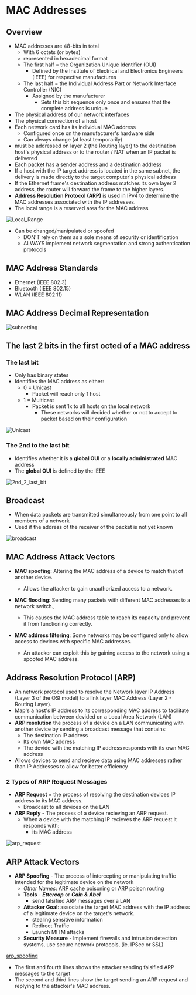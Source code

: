 # MAC Addresses

## Overview
- MAC addresses are 48-bits in total
    - With 6 octets (or bytes)
    - represented in hexadecimal format
    - The first half = the Organization Unique Identifier (OUI)
        - Defined by the Institute of Electrical and Electronics Engineers (IEEE) for respective manufactures
    - The last half = the Individual Address Part or Network Interface Controller (NIC)
        - Assigned by the manufacturer
            - Sets this bit sequence only once and ensures that the complete address is unique
- The physical address of our network interfaces
- The physical connection of a host
- Each network card has its individual MAC address
    - Configured once on the manufacturer's hardware side
    - Can always change (at least temporarily)
- must be addressed on layer 2 (the Routing layer) to the destination host's physical address or to the router / NAT when an IP packet is delivered
- Each packet has a sender address and a destination address
- If a host with the IP target address is located in the same subnet, the delivery is made directly to the target computer's physical address
- If the Ethernet frame's destination address matches its own layer 2 address, the router will forward the frame to the higher layers.
- **Address Resolution Protocol (ARP)** is used in IPv4 to determine the MAC addresses associated with the IP addresses.
- The local range is a reserved area for the MAC address

![Local_Range](../images/Screenshot%202025-01-28%20at%201.29.22 PM.png)

- Can be changed/manipulated or spoofed
    - DON'T rely on them as a sole means of security or identification
    - ALWAYS implement network segmentation and strong authentication protocols

## MAC Address Standards
- Ethernet (IEEE 802.3)
- Bluetooth (IEEE 802.15)
- WLAN (IEEE 802.11)

## MAC Address Decimal Representation

![subnetting](../images/Screenshot%202025-01-28%20at%201.10.17 PM.png)

## The last 2 bits in the first octed of a MAC address

### The last bit
- Only has binary states
- Identifies the MAC address as either:
    - 0 = Unicast
        - Packet will reach only 1 host
    - 1 = Multicast
        - Packet is sent 1x to all hosts on the local network
            - These networks will decided whether or not to accept to packet based on their configuration

![Unicast](../images/Screenshot%202025-01-28%20at%201.32.53 PM.png)

### The 2nd to the last bit
- Identifies whether it is a **global OUI** or a **locally administrated** MAC address
- The **global OUI** is defined by the IEEE

![2nd_2_last_bit](../images/Screenshot%202025-01-28%20at%201.41.15 PM.png)

## Broadcast
- When data packets are transmitted simultaneously from one point to all members of a network
- Used if the address of the receiver of the packet is not yet known

![broadcast](../images/Screenshot%202025-01-28%20at%201.36.14 PM.png)

## MAC Address Attack Vectors

- **MAC spoofing**: Altering the MAC address of a device to match that of another device.
    - Allows the attacker to gain unauthorized access to a network.

- **MAC flooding**: Sending many packets with different MAC addresses to a network switch.,
    - This causes the MAC address table to reach its capacity and prevent it from functioning correctly.

- **MAC address filtering**: Some networks may be configured only to allow access to devices with specific MAC addresses.
    - An attacker can exploit this by gaining access to the network using a spoofed MAC address.

## Address Resolution Protocol (ARP)
- An network protocol used to resolve the Network layer IP Address (Layer 3 of the OSI model) to a link layer MAC Address (Layer 2 - Routing Layer).
- Map's a host's IP address to its corresponding MAC address to facilitate communication between devided on a Local Area Network (LAN)
- **ARP resolution** the process of a device on a LAN communicating with another device by sending a broadcast message that contains: 
    - The destination IP address
    - Its own MAC address
    - The devide with the matching IP address responds with its own MAC address
- Allows devices to send and recieve data using MAC addresses rather than IP Addresses to allow for better efficiency

### 2 Types of ARP Request Messages
- **ARP Request** = the process of resolving the destination devices IP address to its MAC address.
    - Broadcast to all devices on the LAN
- **ARP Reply** - The process of a device recieving an ARP request.
    - When a device with the matching IP recieves the ARP request it responds with:
        - its MAC address

![arp_request](../images/Screenshot%202025-01-28%20at%201.59.04 PM.png)

## ARP Attack Vectors
- **ARP Spoofing** - The process of intercepting or manipulating traffic intended for the legitimate device on the network
    - *Other Names*: ARP cache poisoning or ARP poison routing
    - **Tools** - ***Ettercap*** or ***Cain & Abel***
        - send falsified ARP messages over a LAN
    - **Attacker Goal**: associate the target MAC address with the IP address of a legitimate device on the target's network.
        -  stealing sensitive information
        - Redirect Traffic
        - Launch MITM attacks
    - **Security Measure** - Implement firewalls and intrusion detection systems, use secure network protocols, (ie. IPSec or SSL)

[arp_spoofing](../images/Screenshot%202025-01-28%20at%202.06.29 PM.png)

- The first and fourth lines shows the attacker sending falsified ARP messages to the target
- The second and third lines show the target sending an ARP request and replying to the attacker's MAC address.
